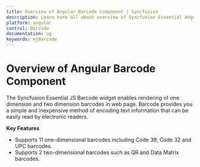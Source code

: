 ```yaml
---
title: Overview of Angular Barcode Component | Syncfusion
description: Learn hare all about overview of Syncfusion Essential Angular Barcode control, its elements and more details.
platform: angular
control: Barcode
documentation: ug
keywords: ejBarcode
---
```


# Overview of Angular Barcode Component

The Syncfusion Essential JS Barcode widget enables rendering of one dimension and two dimension barcodes in web page. Barcode provides you a simple and inexpensive method of encoding text information that can be easily read by electronic readers.

**Key Features**

* Supports 11 one-dimensional barcodes including Code 39, Code 32 and UPC barcodes.
* Supports 2 two-dimensional barcodes such as QR and Data Matrix barcodes.
